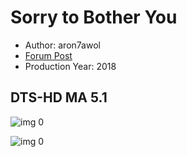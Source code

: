 # Sorry to Bother You

* Author: aron7awol
* [Forum Post](https://www.avsforum.com/threads/bass-eq-for-filtered-movies.2995212/post-56994824)
* Production Year: 2018

## DTS-HD MA 5.1

![img 0](https://i.imgur.com/O92ZAEO.jpg)

![img 0](https://i.imgur.com/QGBulb7.jpg)

